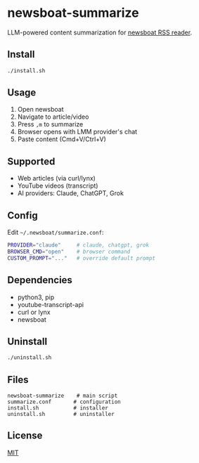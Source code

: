# newsboat-summarize

LLM-powered content summarization for [newsboat RSS reader](https://github.com/newsboat/newsboat).

## Install

```bash
./install.sh
```

## Usage

1. Open newsboat
2. Navigate to article/video
3. Press `,m` to summarize
4. Browser opens with LMM provider's chat
5. Paste content (Cmd+V/Ctrl+V)

## Supported

- Web articles (via curl/lynx)
- YouTube videos (transcript)
- AI providers: Claude, ChatGPT, Grok

## Config

Edit `~/.newsboat/summarize.conf`:
```bash
PROVIDER="claude"     # claude, chatgpt, grok
BROWSER_CMD="open"    # browser command
CUSTOM_PROMPT="..."   # override default prompt
```

## Dependencies

- python3, pip
- youtube-transcript-api
- curl or lynx
- newsboat

## Uninstall

```bash
./uninstall.sh
```

## Files

```
newsboat-summarize    # main script
summarize.conf       # configuration
install.sh           # installer
uninstall.sh         # uninstaller
```
## License

[MIT](https://opensource.org/license/MIT)
